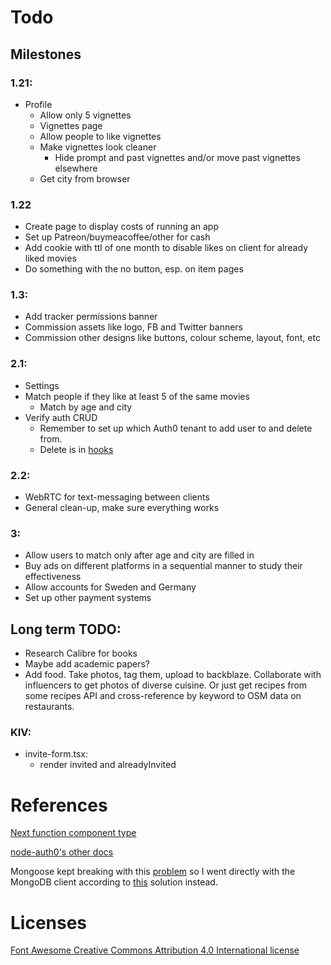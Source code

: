 # Todo

## Milestones

### 1.21:

- Profile
  - Allow only 5 vignettes
  - Vignettes page
  - Allow people to like vignettes
  - Make vignettes look cleaner
    - Hide prompt and past vignettes and/or move past vignettes elsewhere
  - Get city from browser

### 1.22

- Create page to display costs of running an app
- Set up Patreon/buymeacoffee/other for cash
- Add cookie with ttl of one month to disable likes on client for already liked movies
- Do something with the no button, esp. on item pages

### 1.3:

- Add tracker permissions banner
- Commission assets like logo, FB and Twitter banners
- Commission other designs like buttons, colour scheme, layout, font, etc

### 2.1:

- Settings
- Match people if they like at least 5 of the same movies
  - Match by age and city
- Verify auth CRUD
  - Remember to set up which Auth0 tenant to add user to and delete from.
  - Delete is in [hooks](https://manage.auth0.com/dashboard/eu/alexalexyang/hooks)

### 2.2:

- WebRTC for text-messaging between clients
- General clean-up, make sure everything works

### 3:

- Allow users to match only after age and city are filled in
- Buy ads on different platforms in a sequential manner to study their effectiveness
- Allow accounts for Sweden and Germany
- Set up other payment systems

## Long term TODO:

- Research Calibre for books
- Maybe add academic papers?
- Add food. Take photos, tag them, upload to backblaze. Collaborate with influencers to get photos of diverse cuisine. Or just get recipes from some recipes API and cross-reference by keyword to OSM data on restaurants.

### KIV:

- invite-form.tsx:
  - render invited and alreadyInvited

# References

[Next function component type](https://stackoverflow.com/questions/49929268/using-getinitialprops-in-next-js-with-typescript/57441122#57441122)

[node-auth0's other docs](https://auth0.github.io/node-auth0/module-management.ClientGrantsManager.html#create)

Mongoose kept breaking with this [problem](https://github.com/vercel/next.js/discussions/12229) so I went directly with the MongoDB client according to [this](https://vercel.com/guides/deploying-a-mongodb-powered-api-with-node-and-vercel) solution instead.

# Licenses

[Font Awesome Creative Commons Attribution 4.0 International license](https://fontawesome.com/license)
